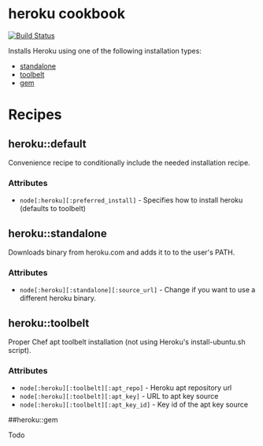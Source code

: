 # heroku cookbook

[![Build Status](https://travis-ci.org/alt3-cookbooks/heroku.svg)](https://travis-ci.org/alt3-cookbooks/heroku)

Installs Heroku using one of the following installation types:

- [standalone](https://toolbelt.heroku.com/standalone)
- [toolbelt](https://toolbelt.heroku.com/debian)
- [gem](https://rubygems.org/gems/heroku)

# Recipes

## heroku::default

Convenience recipe to conditionally include the needed installation recipe.

### Attributes

- `node[:heroku][:preferred_install]` - Specifies how to install heroku (defaults to toolbelt)

## heroku::standalone

Downloads binary from heroku.com and adds it to to the user's PATH.

### Attributes

- `node[:heroku][:standalone][:source_url]` - Change if you want to use a different heroku binary.

## heroku::toolbelt

Proper Chef apt toolbelt installation (not using Heroku's install-ubuntu.sh script).

### Attributes

- `node[:heroku][:toolbelt][:apt_repo]` - Heroku apt repository url
- `node[:heroku][:toolbelt][:apt_key]` - URL to apt key source
- `node[:heroku][:toolbelt][:apt_key_id]` - Key id of the apt key source

##heroku::gem

Todo
